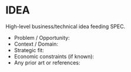 # IDEA

High-level business/technical idea feeding SPEC.

- Problem / Opportunity:
- Context / Domain:
- Strategic fit:
- Economic constraints (if known):
- Any prior art or references:

